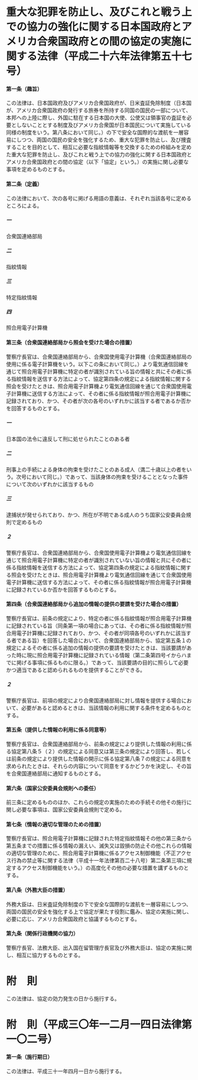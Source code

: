 # 重大な犯罪を防止し、及びこれと戦う上での協力の強化に関する日本国政府とアメリカ合衆国政府との間の協定の実施に関する法律（平成二十六年法律第五十七号）
#### 第一条（趣旨）
この法律は、日本国政府及びアメリカ合衆国政府が、日米査証免除制度（日本国が、アメリカ合衆国政府の発行する旅券を所持する同国の国民の一部について、本邦への上陸に際し、外国に駐在する日本国の大使、公使又は領事官の査証を必要としないこととする制度及びアメリカ合衆国が日本国民について実施している同様の制度をいう。第八条において同じ。）の下で安全な国際的な渡航を一層容易にしつつ、両国の国民の安全を強化するため、重大な犯罪を防止し、及び捜査することを目的として、相互に必要な指紋情報等を交換するための枠組みを定めた重大な犯罪を防止し、及びこれと戦う上での協力の強化に関する日本国政府とアメリカ合衆国政府との間の協定（以下「協定」という。）の実施に関し必要な事項を定めるものとする。
#### 第二条（定義）
この法律において、次の各号に掲げる用語の意義は、それぞれ当該各号に定めるところによる。
##### 一
合衆国連絡部局
##### 二
指紋情報
##### 三
特定指紋情報
##### 四
照合用電子計算機
#### 第三条（合衆国連絡部局から照会を受けた場合の措置）
警察庁長官は、合衆国連絡部局から、合衆国使用電子計算機（合衆国連絡部局の使用に係る電子計算機をいう。以下この条において同じ。）より電気通信回線を通じて照合用電子計算機に特定の者が識別されている旨の情報と共にその者に係る指紋情報を送信する方法によって、協定第四条の規定による指紋情報に関する照会を受けたときは、照合用電子計算機より電気通信回線を通じて合衆国使用電子計算機に送信する方法によって、その者に係る指紋情報が照合用電子計算機に記録されており、かつ、その者が次の各号のいずれかに該当する者であるか否かを回答するものとする。
##### 一
日本国の法令に違反して刑に処せられたことのある者
##### 二
刑事上の手続による身体の拘束を受けたことのある成人（満二十歳以上の者をいう。次号において同じ。）であって、当該身体の拘束を受けることとなった事件について次のいずれかに該当するもの
##### 三
逮捕状が発せられており、かつ、所在が不明である成人のうち国家公安委員会規則で定めるもの
##### ２
警察庁長官は、合衆国連絡部局から、合衆国使用電子計算機より電気通信回線を通じて照合用電子計算機に特定の者が識別されていない旨の情報と共にその者に係る指紋情報を送信する方法によって、協定第四条の規定による指紋情報に関する照会を受けたときは、照合用電子計算機より電気通信回線を通じて合衆国使用電子計算機に送信する方法によって、その者に係る指紋情報が照合用電子計算機に記録されているか否かを回答するものとする。
#### 第四条（合衆国連絡部局から追加の情報の提供の要請を受けた場合の措置）
警察庁長官は、前条の規定により、特定の者に係る指紋情報が照合用電子計算機に記録されている旨（同条第一項の場合にあっては、その者に係る指紋情報が照合用電子計算機に記録されており、かつ、その者が同項各号のいずれかに該当する者である旨）を回答した場合において、合衆国連絡部局から、協定第五条１の規定によるその者に係る追加の情報の提供の要請を受けたときは、当該要請があった時に現に照合用電子計算機に記録されている情報（第二条第四号イからハまでに掲げる事項に係るものに限る。）であって、当該要請の目的に照らして必要かつ適当であると認められるものを提供することができる。
##### ２
警察庁長官は、前項の規定により合衆国連絡部局に対し情報を提供する場合において、必要があると認めるときは、当該情報の利用に関する条件を定めるものとする。
#### 第五条（提供した情報の利用に係る同意等）
警察庁長官は、合衆国連絡部局から、前条の規定により提供した情報の利用に係る協定第八条５（２）の規定による同意又は第三条の規定により回答し、若しくは前条の規定により提供した情報の開示に係る協定第八条７の規定による同意を求められたときは、それらの内容について同意をするかどうかを決定し、その旨を合衆国連絡部局に通知するものとする。
#### 第六条（国家公安委員会規則への委任）
前三条に定めるもののほか、これらの規定の実施のための手続その他その施行に関し必要な事項は、国家公安委員会規則で定める。
#### 第七条（情報の適切な管理のための措置）
警察庁長官は、照合用電子計算機に記録された特定指紋情報その他の第三条から第五条までの措置に係る情報の漏えい、滅失又は毀損の防止その他これらの情報の適切な管理のために、照合用電子計算機に係るアクセス制御機能（不正アクセス行為の禁止等に関する法律（平成十一年法律第百二十八号）第二条第三項に規定するアクセス制御機能をいう。）の高度化その他の必要な措置を講ずるものとする。
#### 第八条（外務大臣の措置）
外務大臣は、日米査証免除制度の下で安全な国際的な渡航を一層容易にしつつ、両国の国民の安全を強化する上で協定が果たす役割に鑑み、協定の実施に関し、必要に応じ、アメリカ合衆国政府と協議するものとする。
#### 第九条（関係行政機関の協力）
警察庁長官、法務大臣、出入国在留管理庁長官及び外務大臣は、協定の実施に関し、相互に協力するものとする。
# 附　則
この法律は、協定の効力発生の日から施行する。
# 附　則（平成三〇年一二月一四日法律第一〇二号）
#### 第一条（施行期日）
この法律は、平成三十一年四月一日から施行する。
